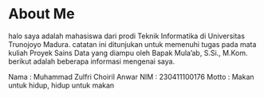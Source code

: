 # About Me

halo saya adalah mahasiswa dari prodi Teknik Informatika di Universitas Trunojoyo Madura. catatan ini ditunjukan untuk memenuhi tugas pada mata kuliah Proyek Sains Data yang diampu oleh Bapak Mula’ab, S.Si., M.Kom.
berikut adalah beberapa informasi mengenai saya.

Nama : Muhammad Zulfri Choiril Anwar
NIM  : 230411100176
Motto : Makan untuk hidup, hidup untuk makan

